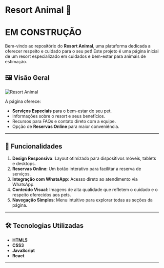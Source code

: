 # Resort Animal 🐾

# EM CONSTRUÇÃO

Bem-vindo ao repositório do **Resort Animal**, uma plataforma dedicada a oferecer respeito e cuidado para o seu pet! Este projeto é uma página inicial de um resort especializado em cuidados e bem-estar para animais de estimação.

## 🖼️ Visão Geral

![Resort Animal]([https://pt-br.imgbb.com/])

A página oferece:
- **Serviços Especiais** para o bem-estar do seu pet.
- Informações sobre o resort e seus benefícios.
- Recursos para FAQs e contato direto com a equipe.
- Opção de **Reservas Online** para maior conveniência.

---

## 🚀 Funcionalidades

1. **Design Responsivo**: Layout otimizado para dispositivos móveis, tablets e desktops.
2. **Reservas Online**: Um botão interativo para facilitar a reserva de serviços.
3. **Integração com WhatsApp**: Acesso direto ao atendimento via WhatsApp.
4. **Conteúdo Visual**: Imagens de alta qualidade que refletem o cuidado e o respeito oferecidos aos pets.
5. **Navegação Simples**: Menu intuitivo para explorar todas as seções da página.

---

## 🛠️ Tecnologias Utilizadas

- **HTML5**
- **CSS3**
- **JavaScript**
- **React**

---

